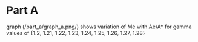 # Part A

graph (/part_a/graph_a.png/) shows variation of Me with Ae/A* for gamma values of {1.2, 1.21, 1.22, 1.23, 1.24, 1.25, 1.26, 1.27, 1.28}
